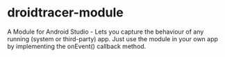# droidtracer-module
A Module for Android Studio - Lets you capture the behaviour of any running (system or third-party) app. Just use the module in your own app by implementing the onEvent() callback method.
